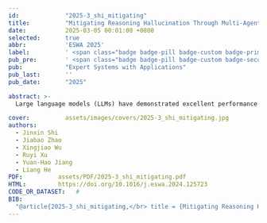 ```yaml
---
id:             "2025-3_shi_mitigating"
title:          "Mitigating Reasoning Hallucination Through Multi-Agent Collaborative Filtering"
date:           2025-03-05 00:01:00 +0800
selected:       true
abbr:           'ESWA 2025'
label:          ' <span class="badge badge-pill badge-custom badge-primary">TOP</span> <span class="badge badge-pill badge-custom badge-primary">SCI Q1</span> <span class="badge badge-pill badge-custom badge-primary">IF = 7.5</span> <span class="badge badge-pill badge-custom badge-primary">CCF-C</span> <span class="badge badge-pill badge-custom badge-primary">EI-Indexed Journal</span> '
pub_pre:        ' <span class="badge badge-pill badge-custom badge-secondary">Journal</span> '
pub:            "Expert Systems with Applications"
pub_last:       ''
pub_date:       "2025"

abstract: >-
  Large language models (LLMs) have demonstrated excellent performance in various natural language tasks. However, in practical applications, LLMs frequently exhibit hallucinations, generating content that deviates from instructions or facts, especially in complex reasoning tasks. Existing research has simulated real human behavior by utilizing multi-agent debate, voting, and review, enhancing the model’s reasoning capabilities. However, simple multi-agent systems have not accomplished the progressive verification of all reasoning steps. Additionally, the issues of unstable response quality and the continuous learning ability of agents have not been addressed. Therefore, in this work, we propose a Multi-agent Collaborative Filtering framework (MCF) in the form of cross-examination among agents. This aims to cross-verify each step while filtering and selecting the highest-quality responses from the response space. Additionally, to enable agents to achieve continuous learning capabilities, this paper proposes methods for the automated construction and efficient retrieval of the experience repository. Extensive experiments on ten reasoning datasets of three types (Arithmetic, Commonsense, and Symbolic) indicate that MCF can enhance the diversity of large language models, overcome hallucinations, and filter out effective responses in a rich response space. Moreover, the improvement of agents’ reasoning capabilities through the experience repository is also verified. Compared to the state-of-the-art, the method proposed in this paper shows superior performance.

cover:          assets/images/covers/2025-3_shi_mitigating.jpg
authors:
  - Jinxin Shi
  - Jiabao Zhao
  - Xingjiao Wu
  - Ruyi Xu
  - Yuan-Hao Jiang
  - Liang He
PDF:          assets/PDF/2025-3_shi_mitigating.pdf
HTML:         https://doi.org/10.1016/j.eswa.2024.125723
CODE_OR_DATASET:   #
BIB:
  "@article{2025-3_shi_mitigating,</br>	title = {Mitigating Reasoning Hallucination Through Multi-Agent Collaborative Filtering},</br>	volume = {263},</br>	issn = {0957-4174},</br>	doi = {10.1016/j.eswa.2024.125723},</br>	language = {en-US},</br>	number = {2025},</br>	journal = {Expert Systems with Applications},</br>	author = {Shi, Jinxin and Zhao, Jiabao and Wu, Xingjiao and Xu, Ruyi and Jiang, Yuan-Hao and He, Liang},</br>	month = mar,</br>	year = {2025},</br>	pages = {125723},</br>}"
---
```

